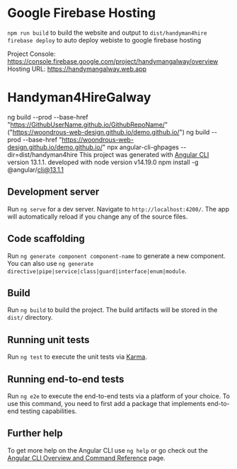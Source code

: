 # Google Firebase Hosting
`npm run build` to build the website and output to `dist/handyman4hire`
`firebase deploy` to auto deploy webiste to google firebase hosting

Project Console: https://console.firebase.google.com/project/handymangalway/overview
Hosting URL: https://handymangalway.web.app

# Handyman4HireGalway
ng build --prod --base-href "https://GithubUserName.github.io/GithubRepoName/" ("https://woondrous-web-design.github.io/demo.github.io/")
ng build --prod --base-href "https://woondrous-web-design.github.io/demo.github.io/"
npx angular-cli-ghpages --dir=dist/handyman4hire
This project was generated with [Angular CLI](https://github.com/angular/angular-cli) version 13.1.1.
developed with node version v14.19.0
npm install -g @angular/cli@13.1.1
## Development server

Run `ng serve` for a dev server. Navigate to `http://localhost:4200/`. The app will automatically reload if you change any of the source files.

## Code scaffolding

Run `ng generate component component-name` to generate a new component. You can also use `ng generate directive|pipe|service|class|guard|interface|enum|module`.

## Build

Run `ng build` to build the project. The build artifacts will be stored in the `dist/` directory.

## Running unit tests

Run `ng test` to execute the unit tests via [Karma](https://karma-runner.github.io).

## Running end-to-end tests

Run `ng e2e` to execute the end-to-end tests via a platform of your choice. To use this command, you need to first add a package that implements end-to-end testing capabilities.

## Further help

To get more help on the Angular CLI use `ng help` or go check out the [Angular CLI Overview and Command Reference](https://angular.io/cli) page.
